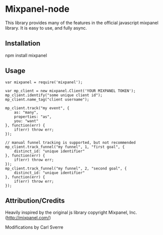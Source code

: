 Mixpanel-node
=============

This library provides many of the features in the official javascript mixpanel library.  It is easy to use, and fully async.

Installation
------------

npm install mixpanel

Usage
-----

	var mixpanel = require('mixpanel');

	var mp_client = new mixpanel.Client('YOUR MIXPANEL TOKEN');
	mp_client.identify("some unique client id");
	mp_client.name_tag("client username");

	mp_client.track("my event", {
		as: "many",
		properties: "as",
		you: "want"
	}, function(err) {
		if(err) throw err;
	});
	
	// manual funnel tracking is supported, but not recommended
	mp_client.track_funnel("my funnel", 1, "first goal", {
		distinct_id: "unique identifier"
	}, function(err) {
		if(err) throw err;
	});
	mp_client.track_funnel("my funnel", 2, "second goal", {
		distinct_id: "unique identifier"
	}, function(err) {
		if(err) throw err;
	});

Attribution/Credits
-------------------

Heavily inspired by the original js library copyright Mixpanel, Inc.
(http://mixpanel.com/)

Modifications by Carl Sverre